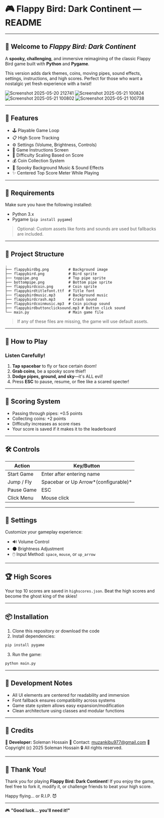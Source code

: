 # 🎮 Flappy Bird: Dark Continent — README

---

## 🧡 Welcome to *Flappy Bird: Dark Continent*

A **spooky, challenging**, and immersive reimagining of the classic Flappy Bird game built with **Python** and **Pygame**.

This version adds dark themes, coins, moving pipes, sound effects, settings, instructions, and high scores.
Perfect for those who want a nostalgic yet fresh experience with a twist!

![Screenshot 2025-05-20 212741](https://github.com/user-attachments/assets/29621b7a-5a8a-42e7-9f95-2339099289f6)
![Screenshot 2025-05-21 100824](https://github.com/user-attachments/assets/a78f6131-c41f-44b0-96b6-c2303a4cc8f3)
![Screenshot 2025-05-21 100802](https://github.com/user-attachments/assets/3f49c07f-a345-4e74-a0d3-3605f22ba729)
![Screenshot 2025-05-21 100738](https://github.com/user-attachments/assets/e7c97186-1f3f-4460-83be-6aa63abd8c92)

---

## 🔧 Features

- 🕹️ Playable Game Loop
- 📋 High Score Tracking
- ⚙️ Settings (Volume, Brightness, Controls)
- 📖 Game Instructions Screen
- 🧠 Difficulty Scaling Based on Score
- 💰 Coin Collection System
- 🎵 Spooky Background Music & Sound Effects
- ✨ Centered Top Score Meter While Playing

---

## 📁 Requirements

Make sure you have the following installed:

- Python 3.x
- Pygame (`pip install pygame`)

> Optional: Custom assets like fonts and sounds are used but fallbacks are included.

---

## 📁 Project Structure

```
.
├── flappybirdbg.png         # Background image
├── flappybird.png           # Bird sprite
├── toppipe.png              # Top pipe sprite
├── bottompipe.png           # Bottom pipe sprite
├── flappybirdcoin.png       # Coin sprite
├── flappybirdtitlefont.ttf  # Title font
├── flappybirdmusic.mp3      # Background music
├── flappybirdcrash.mp3      # Crash sound
├── flappybirdcoinmusic.mp3  # Coin pickup sound
├── flappybirdbuttonclicksound.mp3 # Button click sound
└── main.py                  # Main game file
```

> If any of these files are missing, the game will use default assets.

---

## 🧾 How to Play

### Listen Carefully!

1. **Tap spacebar** to fly or face certain doom!
2. **Grab coins**, be a spooky score thief!
3. **Dodge pipes, ground, and sky**—it's ALL evil!
4. Press **ESC** to pause, resume, or flee like a scared specter!

---

## 🎯 Scoring System

- Passing through pipes: +0.5 points
- Collecting coins: +2 points
- Difficulty increases as score rises
- Your score is saved if it makes it to the leaderboard

---

## 🛠️ Controls

| Action     | Key/Button                             |
| ---------- | -------------------------------------- |
| Start Game | Enter after entering name              |
| Jump / Fly | Spacebar or Up Arrow*(configurable)* |
| Pause Game | ESC                                    |
| Click Menu | Mouse click                            |

---

## 🎨 Settings

Customize your gameplay experience:

- 🔊 Volume Control
- 🌑 Brightness Adjustment
- 🖱️ Input Method: `space`, `mouse`, or `up_arrow`

---

## 🏆 High Scores

Your top 10 scores are saved in `highscores.json`.
Beat the high scores and become the ghost king of the skies!

---

## 📦 Installation

1. Clone this repository or download the code
2. Install dependencies:

```bash
pip install pygame
```

3. Run the game:

```bash
python main.py
```

---

## 🧩 Development Notes

- All UI elements are centered for readability and immersion
- Font fallback ensures compatibility across systems
- Game state system allows easy expansion/modification
- Clean architecture using classes and modular functions

---

## 📜 Credits

👤 **Developer:** Soleman Hossain
📧 Contact: muzankibu977@gmail.com
📜 Copyright (c) 2025 Soleman Hossain
🔒 All rights reserved.

---

## 🙌 Thank You!

Thank you for playing **Flappy Bird: Dark Continent**!
If you enjoy the game, feel free to fork it, modify it, or challenge friends to beat your high score.

Happy flying... or R.I.P. 😈

---

🎮 **"Good luck... you'll need it!"**
